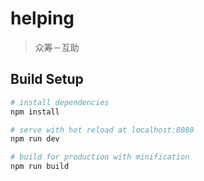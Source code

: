 # helping

> 众筹－互助

## Build Setup

``` bash
# install dependencies
npm install

# serve with hot reload at localhost:8080
npm run dev

# build for production with minification
npm run build
